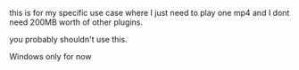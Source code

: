 this is for my specific use case where I just need to play one mp4 and I dont need 200MB worth of other plugins.

you probably shouldn't use this.

Windows only for now
